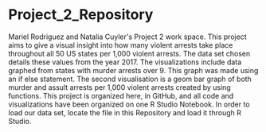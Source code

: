 # Project_2_Repository
Mariel Rodriguez and Natalia Cuyler's Project 2 work space.
This project aims to give a visual insight into how many violent arrests take place throughout all 50 US states per 1,000 violent arrests. The data set chosen details these values from the year 2017. The visualizations include data graphed from states with murder arrests over 9. This graph was made using an if else statement. The second visualisation is a geom bar graph of both murder and assult arrests per 1,000 violent arrests created by using functions. 
This project is organized here, in GitHub, and all code and visualizations have been organized on one R Studio Notebook. 
In order to load our data set, locate the file in this Repository and load it through R Studio. 
